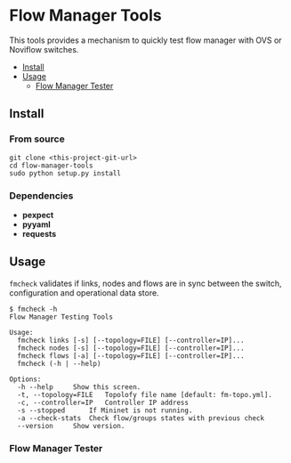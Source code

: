 # Flow Manager Tools

This tools provides a mechanism to quickly test flow manager with OVS or Noviflow switches.

- [Install](#install)
- [Usage](#usage)
  - [Flow Manager Tester](flow-manager-tester)

## Install

### From source

```
git clone <this-project-git-url>
cd flow-manager-tools
sudo python setup.py install
```

### Dependencies

* **pexpect**
* **pyyaml**
* **requests**

## Usage

`fmcheck` validates if links, nodes and flows are in sync between the switch, configuration and operational data store.

```
$ fmcheck -h
Flow Manager Testing Tools

Usage:
  fmcheck links [-s] [--topology=FILE] [--controller=IP]...
  fmcheck nodes [-s] [--topology=FILE] [--controller=IP]...
  fmcheck flows [-a] [--topology=FILE] [--controller=IP]...
  fmcheck (-h | --help)

Options:
  -h --help     Show this screen.
  -t, --topology=FILE   Topolofy file name [default: fm-topo.yml].
  -c, --controller=IP   Controller IP address
  -s --stopped      If Mininet is not running.
  -a --check-stats  Check flow/groups states with previous check
  --version     Show version.
```

### Flow Manager Tester
